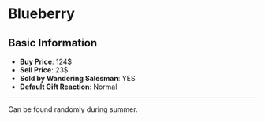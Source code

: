 # Blueberry

## Basic Information

- **Buy Price**: 124$
- **Sell Price**: 23$
- **Sold by Wandering Salesman**: YES
- **Default Gift Reaction**: Normal

---
Can be found randomly during summer.
